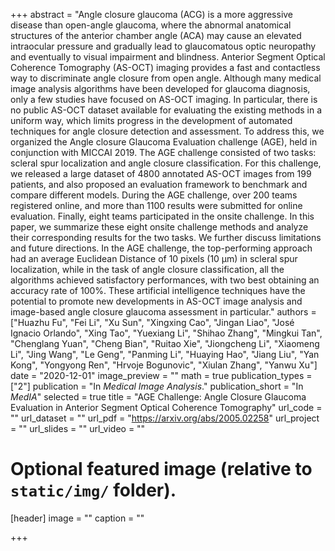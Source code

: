 +++
abstract = "Angle closure glaucoma (ACG) is a more aggressive disease than open-angle glaucoma, where the abnormal anatomical structures of the anterior chamber angle (ACA) may cause an elevated intraocular pressure and gradually lead to glaucomatous optic neuropathy and eventually to visual impairment and blindness. Anterior Segment Optical Coherence Tomography (AS-OCT) imaging provides a fast and contactless way to discriminate angle closure from open angle. Although many medical image analysis algorithms have been developed for glaucoma diagnosis, only a few studies have focused on AS-OCT imaging. In particular, there is no public AS-OCT dataset available for evaluating the existing methods in a uniform way, which limits progress in the development of automated techniques for angle closure detection and assessment. To address this, we organized the Angle closure Glaucoma Evaluation challenge (AGE), held in conjunction with MICCAI 2019. The AGE challenge consisted of two tasks: scleral spur localization and angle closure classification. For this challenge, we released a large dataset of 4800 annotated AS-OCT images from 199 patients, and also proposed an evaluation framework to benchmark and compare different models. During the AGE challenge, over 200 teams registered online, and more than 1100 results were submitted for online evaluation. Finally, eight teams participated in the onsite challenge. In this paper, we summarize these eight onsite challenge methods and analyze their corresponding results for the two tasks. We further discuss limitations and future directions. In the AGE challenge, the top-performing approach had an average Euclidean Distance of 10 pixels (10 µm) in scleral spur localization, while in the task of angle closure classification, all the algorithms achieved satisfactory performances, with two best obtaining an accuracy rate of 100%. These artificial intelligence techniques have the potential to promote new developments in AS-OCT image analysis and image-based angle closure glaucoma assessment in particular."
authors = ["Huazhu Fu", "Fei Li", "Xu Sun", "Xingxing Cao", "Jingan Liao", "José Ignacio Orlando", "Xing Tao", "Yuexiang Li", "Shihao Zhang", "Mingkui Tan", "Chenglang Yuan", "Cheng Bian", "Ruitao Xie", "Jiongcheng Li", "Xiaomeng Li", "Jing Wang", "Le Geng", "Panming Li", "Huaying Hao", "Jiang Liu", "Yan Kong", "Yongyong Ren", "Hrvoje Bogunovic", "Xiulan Zhang", "Yanwu Xu"]
date = "2020-12-01"
image_preview = ""
math = true
publication_types = ["2"]
publication = "In *Medical Image Analysis*."
publication_short = "In *MedIA*"
selected = true
title = "AGE Challenge: Angle Closure Glaucoma Evaluation in Anterior Segment Optical Coherence Tomography"
url_code = ""
url_dataset = ""
url_pdf = "https://arxiv.org/abs/2005.02258"
url_project = ""
url_slides = ""
url_video = ""

# Optional featured image (relative to `static/img/` folder).
[header]
image = ""
caption = ""


+++
